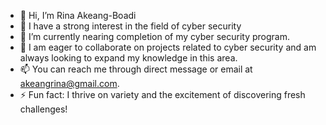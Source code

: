 - 👋 Hi, I’m Rina Akeang-Boadi
- 👀 I have a strong interest in the field of cyber security
- 🌱 I’m currently nearing completion of my cyber security program.
- 💞️ I am eager to collaborate on projects related to cyber security and am always looking to expand my knowledge in this area.
- 📫 You can reach me through direct message or email at akeangrina@gmail.com. 
- ⚡ Fun fact:  I thrive on variety and the excitement of discovering fresh challenges!

<!---
MrsBoadi/MrsBoadi is a ✨ special ✨ repository because its `README.md` (this file) appears on your GitHub profile.
You can click the Preview link to take a look at your changes.
--->
